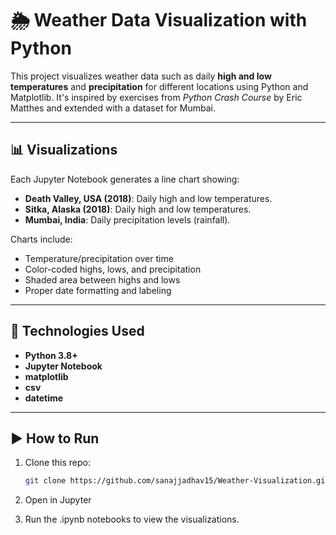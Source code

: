# 🌦️ Weather Data Visualization with Python

This project visualizes weather data such as daily **high and low temperatures** and **precipitation** for different locations using Python and Matplotlib. It's inspired by exercises from *Python Crash Course* by Eric Matthes and extended with a dataset for Mumbai.

---

## 📊 Visualizations

Each Jupyter Notebook generates a line chart showing:
- **Death Valley, USA (2018)**: Daily high and low temperatures.
- **Sitka, Alaska (2018)**: Daily high and low temperatures.
- **Mumbai, India**: Daily precipitation levels (rainfall).

Charts include:
- Temperature/precipitation over time
- Color-coded highs, lows, and precipitation
- Shaded area between highs and lows
- Proper date formatting and labeling

---

## 🧰 Technologies Used

- **Python 3.8+**
- **Jupyter Notebook**
- **matplotlib**
- **csv**
- **datetime**

---

## ▶️ How to Run

1. Clone this repo:
   ```bash
   git clone https://github.com/sanajjadhav15/Weather-Visualization.git

2. Open in Jupyter

3. Run the .ipynb notebooks to view the visualizations.
